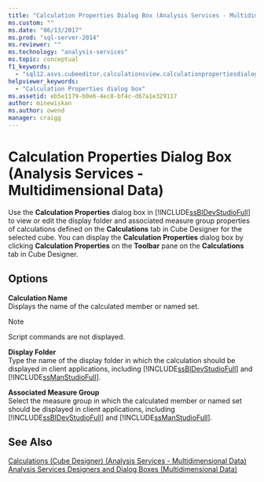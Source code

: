 ```yaml
---
title: "Calculation Properties Dialog Box (Analysis Services - Multidimensional Data) | Microsoft Docs"
ms.custom: ""
ms.date: "06/13/2017"
ms.prod: "sql-server-2014"
ms.reviewer: ""
ms.technology: "analysis-services"
ms.topic: conceptual
f1_keywords: 
  - "sql12.asvs.cubeeditor.calculationsview.calculationpropertiesdialog.f1"
helpviewer_keywords: 
  - "Calculation Properties dialog box"
ms.assetid: eb5e1179-b0e6-4ec8-bf4c-d67a1e329117
author: minewiskan
ms.author: owend
manager: craigg
---
```

# Calculation Properties Dialog Box (Analysis Services - Multidimensional Data)
  Use the **Calculation Properties** dialog box in [!INCLUDE[ssBIDevStudioFull](../includes/ssbidevstudiofull-md.md)] to view or edit the display folder and associated measure group properties of calculations defined on the **Calculations** tab in Cube Designer for the selected cube. You can display the **Calculation Properties** dialog box by clicking **Calculation Properties** on the **Toolbar** pane on the **Calculations** tab in Cube Designer.  
  
## Options  
 **Calculation Name**  
 Displays the name of the calculated member or named set.  
  
> [!NOTE]  
>  Script commands are not displayed.  
  
 **Display Folder**  
 Type the name of the display folder in which the calculation should be displayed in client applications, including [!INCLUDE[ssBIDevStudioFull](../includes/ssbidevstudiofull-md.md)] and [!INCLUDE[ssManStudioFull](../includes/ssmanstudiofull-md.md)].  
  
 **Associated Measure Group**  
 Select the measure group in which the calculated member or named set should be displayed in client applications, including [!INCLUDE[ssBIDevStudioFull](../includes/ssbidevstudiofull-md.md)] and [!INCLUDE[ssManStudioFull](../includes/ssmanstudiofull-md.md)].  
  
## See Also  
 [Calculations &#40;Cube Designer&#41; &#40;Analysis Services - Multidimensional Data&#41;](calculations-cube-designer-analysis-services-multidimensional-data.md)   
 [Analysis Services Designers and Dialog Boxes &#40;Multidimensional Data&#41;](analysis-services-designers-and-dialog-boxes-multidimensional-data.md)  
  
  
